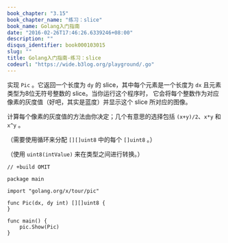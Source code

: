 ```yaml
---
book_chapter: "3.15"
book_chapter_name: "练习：slice"
book_name: Golang入门指南
date: "2016-02-26T17:46:26.6339246+08:00"
description: ""
disqus_identifier: book000103015
slug: ""
title: Golang入门指南-练习：slice
codeurl: "https://wide.b3log.org/playground/.go"
---
```





实现 `Pic` 。它返回一个长度为 `dy` 的 slice，其中每个元素是一个长度为 `dx`
且元素类型为8位无符号整数的 slice。当你运行这个程序时，
它会将每个整数作为对应像素的灰度值（好吧，其实是蓝度）并显示这个 slice 所对应的图像。

计算每个像素的灰度值的方法由你决定；几个有意思的选择包括 `(x+y)/2`、`x*y` 和 `x^y` 。

（需要使用循环来分配 `[][]uint8` 中的每个 `[]uint8` 。）

（使用 `uint8(intValue)` 来在类型之间进行转换。）

```
// +build OMIT

package main

import "golang.org/x/tour/pic"

func Pic(dx, dy int) [][]uint8 {
}

func main() {
	pic.Show(Pic)
}

```

